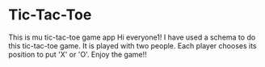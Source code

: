 # Tic-Tac-Toe
This is mu tic-tac-toe game app
Hi everyone1! I have used a schema to do this tic-tac-toe game. It is played with two people.
Each player chooses its position to put 'X' or 'O'.
Enjoy the game!!
